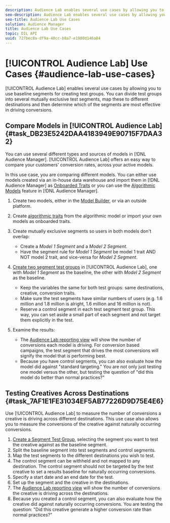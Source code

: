 ```yaml
---
description: Audience Lab enables several use cases by allowing you to use baseline segments for creating test groups. You can divide test groups into several mutually exclusive test segments, map these to different destinations and then determine which of the segments are most effective in driving conversions.
seo-description: Audience Lab enables several use cases by allowing you to use baseline segments for creating test groups. You can divide test groups into several mutually exclusive test segments, map these to different destinations and then determine which of the segments are most effective in driving conversions.
seo-title: Audience Lab Use Cases
solution: Audience Manager
title: Audience Lab Use Cases
topic: DIL API
uuid: 727bec8a-df9a-40cc-b8a7-e1980d146a84
---
```


# [!UICONTROL Audience Lab] Use Cases {#audience-lab-use-cases}

[!UICONTROL Audience Lab] enables several use cases by allowing you to use baseline segments for creating test groups. You can divide test groups into several mutually exclusive test segments, map these to different destinations and then determine which of the segments are most effective in driving conversions.

## Compare Models in [!UICONTROL Audience Lab] {#task_DB23E5242DAA4183949E90715F7DAA32}

You can use several different types and sources of models in [!DNL Audience Manager]. [!UICONTROL Audience Lab] offers an easy way to compare your customers' conversion rates, across your active models.

<!-- 
audience-lab-compare-models.xml
-->

In this use case, you are comparing different models. You can either use models created via an in-house data warehouse and import them in [!DNL Audience Manager] as [Onboarded Traits](../../features/traits/create-onboarded-rule-based-traits.md#create-rules-based-or-onboarded-traits) or you can use the [Algorithmic Models](../../features/algorithmic-models/understanding-models.md#concept_49FB2DBD4AD041A4ABAAEE9D83BB996E) feature in [!DNL Audience Manager].

1. Create two models, either in the [Model Builder](../../features/algorithmic-models/create-model.md#concept_25287B0C161F4BFCBCCFEB5CC6E613D0), or via an outside platform.
2. Create [algorithmic traits](../../features/traits/create-algorithmic-traits.md) from the algorithmic model or import your own models as onboarded traits.
3. Create mutually exclusive segments so users in both models don't overlap:

    * Create a *Model 1 Segment* and a *Model 2 Segment*.
    * Have the segment rule for *Model 1 Segment* be model 1 trait AND NOT model 2 trait, and vice-versa for *Model 2 Segment*.

4. [Create two segment test groups](../../features/audience-lab/audience-lab-manage-test-groups.md#task_B62EF6D2992941FAAEA84BE2EA11A55E) in [!UICONTROL Audience Lab], one with *Model 1 Segment* as the baseline, the other with *Model 2 Segment* as the baseline.

    * Keep the variables the same for both test groups: same destinations, creative, conversion traits.
    * Make sure the test segments have similar numbers of users (e.g. 1.6 million and 1.8 million is alright, 1.6 million and 16 million is not).
    * Reserve a control segment in each test segment test group. This way, you can set aside a small part of each segment and not target them explicitly in the test.

5. Examine the results:

    * The [Audience Lab reporting view](../../features/audience-lab/audience-lab-reporting-view.md#concept_C8A089E2B1C54D268C4F6475C4D5C9D6) will show the number of conversions each model is driving. For conversion based campaigns, the test segment that drives the most conversions will signify the model that is performing best. 
    * Because you have control segments, you can also evaluate how the model did against "standard targeting." You are not only just testing one model versus the other, but testing the question of "did this model do better than normal practices?"

## Testing Creatives Across Destinations {#task_7AF1E1FE31034EF5AB77226D9D75E4E6}

<!-- 
audience-lab-creatives-across-destinations.xml
-->

Use [!UICONTROL Audience Lab] to measure the number of conversions a creative is driving across different destinations. This use case also allows you to measure the conversions of the creative against naturally occurring conversions.

1. [Create a Segment Test Group](../../features/audience-lab/audience-lab-manage-test-groups.md#task_B62EF6D2992941FAAEA84BE2EA11A55E), selecting the segment you want to test the creative against as the baseline segment.
1. Split the baseline segment into test segments and control segments.
1. Map the test segments to the different destinations you wish to test.
1. The control segment can be withheld and not mapped to any destination. The control segment should not be targeted by the test creative to set a results baseline for naturally occurring conversions.
1. Specify a start date and an end date for the test.
1. Set up the segment and the creative in the destinations.
1. The [Audience Lab reporting view](../../features/audience-lab/audience-lab-reporting-view.md#concept_C8A089E2B1C54D268C4F6475C4D5C9D6) will show the number of conversions the creative is driving across the destinations.
1. Because you created a control segment, you can also evaluate how the creative did against naturally occurring conversions. You are testing the question: "Did this creative generate a higher conversion rate than normal practices?"

